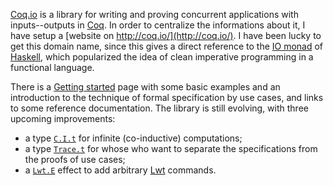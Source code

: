 [Coq.io](http://coq.io/) is a library for writing and proving concurrent applications with inputs--outputs in [Coq](https://coq.inria.fr/). In order to centralize the informations about it, I have setup a [website on http://coq.io/](http://coq.io/). I have been lucky to get this domain name, since this gives a direct reference to the [IO monad](https://wiki.haskell.org/IO_inside) of [Haskell](https://www.haskell.org/), which popularized the idea of clean imperative programming in a functional language.

There is a [Getting started](http://coq.io/getting_started.html) page with some basic examples and an introduction to the technique of formal specification by use cases, and links to some reference documentation. The library is still evolving, with three upcoming improvements:

* a type [`C.I.t`](https://github.com/coq-io/io/blob/master/src/C.v) for infinite (co-inductive) computations;
* a type [`Trace.t`](https://github.com/coq-io/io/blob/master/src/Trace.v) for whose who want to separate the specifications from the proofs of use cases;
* a [`Lwt.E`](https://github.com/coq-io/lwt) effect to add arbitrary [Lwt](http://ocsigen.org/lwt/) commands.
